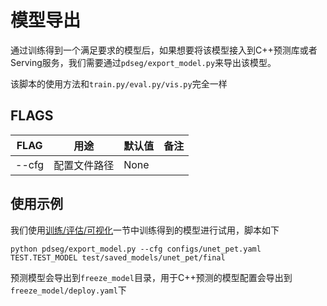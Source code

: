 # 模型导出

通过训练得到一个满足要求的模型后，如果想要将该模型接入到C++预测库或者Serving服务，我们需要通过`pdseg/export_model.py`来导出该模型。

该脚本的使用方法和`train.py/eval.py/vis.py`完全一样

## FLAGS

|FLAG|用途|默认值|备注|
|-|-|-|-|
|--cfg|配置文件路径|None||

## 使用示例

我们使用[训练/评估/可视化](./usage.md)一节中训练得到的模型进行试用，脚本如下

```shell
python pdseg/export_model.py --cfg configs/unet_pet.yaml TEST.TEST_MODEL test/saved_models/unet_pet/final
```

预测模型会导出到`freeze_model`目录，用于C++预测的模型配置会导出到`freeze_model/deploy.yaml`下
